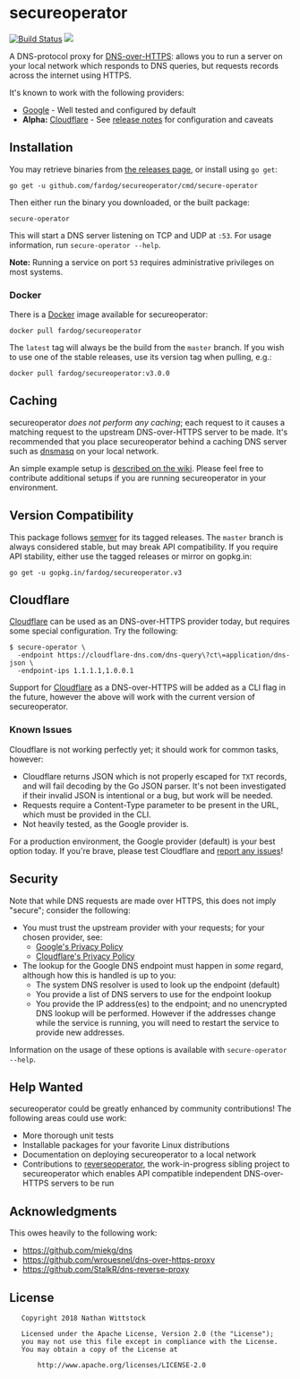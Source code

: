 # secureoperator

[![Build Status](https://travis-ci.org/fardog/secureoperator.svg?branch=master)](https://travis-ci.org/fardog/secureoperator)
[![](https://godoc.org/github.com/fardog/secureoperator?status.svg)](https://godoc.org/github.com/fardog/secureoperator)

A DNS-protocol proxy for [DNS-over-HTTPS][dnsoverhttps]: allows you to run a
server on your local network which responds to DNS queries, but requests records
across the internet using HTTPS.

It's known to work with the following providers:

* [Google][dnsoverhttps] - Well tested and configured by default
* **Alpha:** [Cloudflare][] - See [release notes](#cloudflare) for configuration
  and caveats

## Installation

You may retrieve binaries from [the releases page][releases], or install using
`go get`:

```
go get -u github.com/fardog/secureoperator/cmd/secure-operator
```

Then either run the binary you downloaded, or the built package:

```
secure-operator
```

This will start a DNS server listening on TCP and UDP at `:53`. For usage
information, run `secure-operator --help`.

**Note:** Running a service on port `53` requires administrative privileges on
most systems.

### Docker

There is a [Docker][docker] image available for secureoperator:

```
docker pull fardog/secureoperator
```

The `latest` tag will always be the build from the `master` branch. If you wish
to use one of the stable releases, use its version tag when pulling, e.g.:

```
docker pull fardog/secureoperator:v3.0.0
```

## Caching

secureoperator _does not perform any caching_; each request to it causes a
matching request to the upstream DNS-over-HTTPS server to be made. It's
recommended that you place secureoperator behind a caching DNS server such as
[dnsmasq][] on your local network.

An simple example setup is [described on the wiki][wiki-setup]. Please feel free
to contribute additional setups if you are running secureoperator in your
environment.

## Version Compatibility

This package follows [semver][] for its tagged releases. The `master` branch is
always considered stable, but may break API compatibility. If you require API
stability, either use the tagged releases or mirror on gopkg.in:

```
go get -u gopkg.in/fardog/secureoperator.v3
```

## Cloudflare

[Cloudflare][] can be used as an DNS-over-HTTPS provider today, but requires
some special configuration. Try the following:

```
$ secure-operator \
  -endpoint https://cloudflare-dns.com/dns-query\?ct\=application/dns-json \
  -endpoint-ips 1.1.1.1,1.0.0.1
```

Support for [Cloudflare][] as a DNS-over-HTTPS will be added as a CLI flag in
the future, however the above will work with the current version of
secureoperator.

### Known Issues

Cloudflare is not working perfectly yet; it should work for common tasks,
however:

* Cloudflare returns JSON which is not properly escaped for `TXT` records, and
  will fail decoding by the Go JSON parser. It's not been investigated if their
  invalid JSON is intentional or a bug, but work will be needed.
* Requests require a Content-Type parameter to be present in the URL, which must
  be provided in the CLI.
* Not heavily tested, as the Google provider is.

For a production environment, the Google provider (default) is your best option
today. If you're brave, please test Cloudflare and [report any issues][issues]!

## Security

Note that while DNS requests are made over HTTPS, this does not imply "secure";
consider the following:

* You must trust the upstream provider with your requests; for your chosen
  provider, see:
  * [Google's Privacy Policy][googlednspriv]
  * [Cloudflare's Privacy Policy][cloudflarednspriv]
* The lookup for the Google DNS endpoint must happen in _some_ regard, although
  how this is handled is up to you:
    * The system DNS resolver is used to look up the endpoint (default)
    * You provide a list of DNS servers to use for the endpoint lookup
    * You provide the IP address(es) to the endpoint; and no unencrypted DNS
      lookup will be performed. However if the addresses change while the
      service is running, you will need to restart the service to provide new
      addresses.
      
Information on the usage of these options is available with
`secure-operator --help`. 
  
## Help Wanted

secureoperator could be greatly enhanced by community contributions! The
following areas could use work:

* More thorough unit tests
* Installable packages for your favorite Linux distributions
* Documentation on deploying secureoperator to a local network
* Contributions to [reverseoperator][], the work-in-progress sibling project to
  secureoperator which enables API compatible independent DNS-over-HTTPS servers
  to be run

## Acknowledgments

This owes heavily to the following work:

* https://github.com/miekg/dns
* https://github.com/wrouesnel/dns-over-https-proxy
* https://github.com/StalkR/dns-reverse-proxy

## License

```
   Copyright 2018 Nathan Wittstock

   Licensed under the Apache License, Version 2.0 (the "License");
   you may not use this file except in compliance with the License.
   You may obtain a copy of the License at

       http://www.apache.org/licenses/LICENSE-2.0
```

[dnsoverhttps]: https://developers.google.com/speed/public-dns/docs/dns-over-https
[googlednspriv]: https://developers.google.com/speed/public-dns/privacy
[cloudflarednspriv]: https://developers.cloudflare.com/1.1.1.1/commitment-to-privacy/
[releases]: https://github.com/fardog/secureoperator/releases
[docker]: https://www.docker.com/
[issues]: https://github.com/fardog/secureoperator/issues
[semver]: http://semver.org/
[wiki-setup]: https://github.com/fardog/secureoperator/wiki/Setting-up-dnsmasq-with-secureoperator
[dnsmasq]: http://www.thekelleys.org.uk/dnsmasq/doc.html
[reverseoperator]: https://github.com/fardog/reverseoperator
[cloudflare]: https://1.1.1.1/
